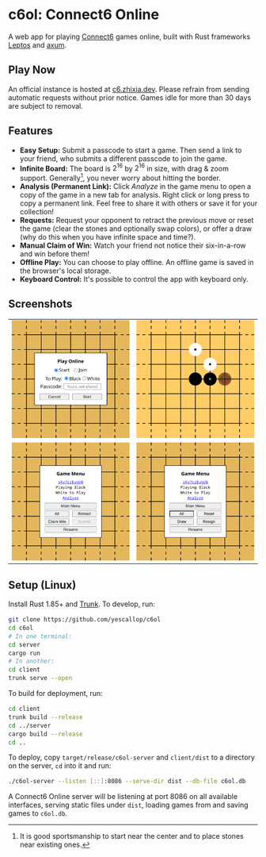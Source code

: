 # c6ol: Connect6 Online

A web app for playing [Connect6] games online, built with Rust frameworks [Leptos] and [axum].

[Connect6]: https://en.wikipedia.org/wiki/Connect6
[Leptos]: https://github.com/leptos-rs/leptos
[axum]: https://github.com/tokio-rs/axum

## Play Now

An official instance is hosted at [c6.zhixia.dev](https://c6.zhixia.dev/). Please refrain from sending automatic requests without prior notice. Games idle for more than 30 days are subject to removal.

## Features

- **Easy Setup:** Submit a passcode to start a game. Then send a link to your friend, who submits a different passcode to join the game.
- **Infinite Board:** The board is $2^{16}$ by $2^{16}$ in size, with drag & zoom support. Generally[^1], you never worry about hitting the border.
- **Analysis (Permanent Link):** Click *Analyze* in the game menu to open a copy of the game in a new tab for analysis. Right click or long press to copy a permanent link. Feel free to share it with others or save it for your collection!
- **Requests:** Request your opponent to retract the previous move or reset the game (clear the stones and optionally swap colors), or offer a draw (why do this when you have infinite space and time?).
- **Manual Claim of Win:** Watch your friend not notice their six-in-a-row and win before them!
- **Offline Play:** You can choose to play offline. An offline game is saved in the browser's local storage.
- **Keyboard Control:** It's possible to control the app with keyboard only.

[^1]: It is good sportsmanship to start near the center and to place stones near existing ones.

## Screenshots

<table>
  <tr>
    <td><img alt="Online Dialog" src="assets/online-dialog.png" /></td>
    <td><img alt="Game Play" src="assets/game-play.png" /></td>
  </tr>
  <tr>
    <td><img alt="Game Menu" src="assets/game-menu.png" /></td>
    <td><img alt="Game Menu Alt" src="assets/game-menu-alt.png" /></td>
  </tr>
</table>

## Setup (Linux)

Install Rust 1.85+ and [Trunk](https://trunkrs.dev/). To develop, run:

```sh
git clone https://github.com/yescallop/c6ol
cd c6ol
# In one terminal:
cd server
cargo run
# In another:
cd client
trunk serve --open
```

To build for deployment, run:

```sh
cd client
trunk build --release
cd ../server
cargo build --release
cd ..
```

To deploy, copy `target/release/c6ol-server` and `client/dist` to a directory on the server, `cd` into it and run:

```sh
./c6ol-server --listen [::]:8086 --serve-dir dist --db-file c6ol.db
```

A Connect6 Online server will be listening at port 8086 on all available interfaces, serving static files under `dist`, loading games from and saving games to `c6ol.db`.
